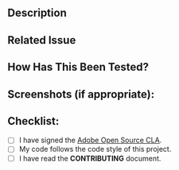 ## Description

<!--- Describe your changes in detail -->
<!--- Why is this change required? What problem does it solve? -->

## Related Issue

<!--- Please link to the issue here: -->

## How Has This Been Tested?

<!--- Please describe in detail how you tested your changes. -->
<!--- Include details of your testing environment, and the tests you ran to -->
<!--- see how your change affects other areas of the code, etc. -->

## Screenshots (if appropriate):

## Checklist:

- [ ] I have signed the [Adobe Open Source CLA](https://opensource.adobe.com/cla.html).
- [ ] My code follows the code style of this project.
- [ ] I have read the **CONTRIBUTING** document.
